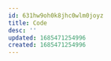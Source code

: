 ```yaml
---
id: 631hw9oh0k8jhc0wlm0joyz
title: Code
desc: ''
updated: 1685471254996
created: 1685471254996
---
```

